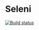 # Seleni
[![Build status](https://ci.appveyor.com/api/projects/status/gjx2jsfox2ygwxb2?svg=true)](https://ci.appveyor.com/project/lulabooo/seleni)
